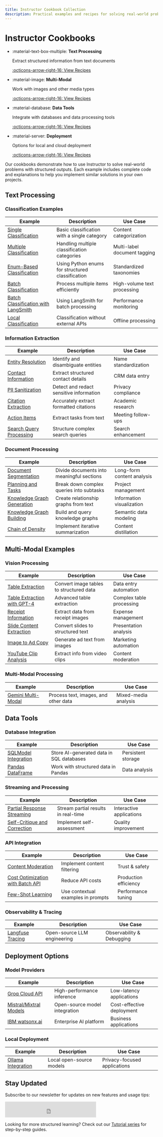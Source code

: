 ```yaml
---
title: Instructor Cookbook Collection
description: Practical examples and recipes for solving real-world problems with structured outputs
---
```


# Instructor Cookbooks

<div class="grid cards" markdown>

- :material-text-box-multiple: **Text Processing**

    Extract structured information from text documents

    [:octicons-arrow-right-16: View Recipes](#text-processing)

- :material-image: **Multi-Modal**

    Work with images and other media types

    [:octicons-arrow-right-16: View Recipes](#multi-modal-examples)

- :material-database: **Data Tools**

    Integrate with databases and data processing tools

    [:octicons-arrow-right-16: View Recipes](#data-tools)

- :material-server: **Deployment**

    Options for local and cloud deployment

    [:octicons-arrow-right-16: View Recipes](#deployment-options)

</div>

Our cookbooks demonstrate how to use Instructor to solve real-world problems with structured outputs. Each example includes complete code and explanations to help you implement similar solutions in your own projects.

## Text Processing

### Classification Examples

| Example | Description | Use Case |
|---------|-------------|----------|
| [Single Classification](single_classification.md) | Basic classification with a single category | Content categorization |
| [Multiple Classification](multiple_classification.md) | Handling multiple classification categories | Multi-label document tagging |
| [Enum-Based Classification](classification.md) | Using Python enums for structured classification | Standardized taxonomies |
| [Batch Classification](bulk_classification.md) | Process multiple items efficiently | High-volume text processing |
| [Batch Classification with LangSmith](batch_classification_langsmith.md) | Using LangSmith for batch processing | Performance monitoring |
| [Local Classification](local_classification.md) | Classification without external APIs | Offline processing |

### Information Extraction

| Example | Description | Use Case |
|---------|-------------|----------|
| [Entity Resolution](entity_resolution.md) | Identify and disambiguate entities | Name standardization |
| [Contact Information](extract_contact_info.md) | Extract structured contact details | CRM data entry |
| [PII Sanitization](pii.md) | Detect and redact sensitive information | Privacy compliance |
| [Citation Extraction](exact_citations.md) | Accurately extract formatted citations | Academic research |
| [Action Items](action_items.md) | Extract tasks from text | Meeting follow-ups |
| [Search Query Processing](search.md) | Structure complex search queries | Search enhancement |

### Document Processing

| Example | Description | Use Case |
|---------|-------------|----------|
| [Document Segmentation](document_segmentation.md) | Divide documents into meaningful sections | Long-form content analysis |
| [Planning and Tasks](planning-tasks.md) | Break down complex queries into subtasks | Project management |
| [Knowledge Graph Generation](knowledge_graph.md) | Create relationship graphs from text | Information visualization |
| [Knowledge Graph Building](../examples/building_knowledge_graphs.md) | Build and query knowledge graphs | Semantic data modeling |
| [Chain of Density](../tutorials/6-chain-of-density.ipynb) | Implement iterative summarization | Content distillation |

## Multi-Modal Examples

### Vision Processing

| Example | Description | Use Case |
|---------|-------------|----------|
| [Table Extraction](tables_from_vision.md) | Convert image tables to structured data | Data entry automation |
| [Table Extraction with GPT-4](extracting_tables.md) | Advanced table extraction | Complex table processing |
| [Receipt Information](extracting_receipts.md) | Extract data from receipt images | Expense management |
| [Slide Content Extraction](extract_slides.md) | Convert slides to structured text | Presentation analysis |
| [Image to Ad Copy](image_to_ad_copy.md) | Generate ad text from images | Marketing automation |
| [YouTube Clip Analysis](youtube_clips.md) | Extract info from video clips | Content moderation |

### Multi-Modal Processing

| Example | Description | Use Case |
|---------|-------------|----------|
| [Gemini Multi-Modal](multi_modal_gemini.md) | Process text, images, and other data | Mixed-media analysis |

## Data Tools

### Database Integration

| Example | Description | Use Case |
|---------|-------------|----------|
| [SQLModel Integration](sqlmodel.md) | Store AI-generated data in SQL databases | Persistent storage |
| [Pandas DataFrame](pandas_df.md) | Work with structured data in Pandas | Data analysis |

### Streaming and Processing

| Example | Description | Use Case |
|---------|-------------|----------|
| [Partial Response Streaming](partial_streaming.md) | Stream partial results in real-time | Interactive applications |
| [Self-Critique and Correction](self_critique.md) | Implement self-assessment | Quality improvement |

### API Integration

| Example | Description | Use Case |
|---------|-------------|----------|
| [Content Moderation](moderation.md) | Implement content filtering | Trust & safety |
| [Cost Optimization with Batch API](batch_job_oai.md) | Reduce API costs | Production efficiency |
| [Few-Shot Learning](examples.md) | Use contextual examples in prompts | Performance tuning |

### Observability & Tracing

| Example | Description | Use Case |
|---------|-------------|----------|
| [Langfuse Tracing](tracing_with_langfuse.md) | Open-source LLM engineering | Observability & Debugging

## Deployment Options

### Model Providers

| Example | Description | Use Case |
|---------|-------------|----------|
| [Groq Cloud API](groq.md) | High-performance inference | Low-latency applications |
| [Mistral/Mixtral Models](mistral.md) | Open-source model integration | Cost-effective deployment |
| [IBM watsonx.ai](watsonx.md) | Enterprise AI platform | Business applications |

### Local Deployment

| Example | Description | Use Case |
|---------|-------------|----------|
| [Ollama Integration](ollama.md) | Local open-source models | Privacy-focused applications |

## Stay Updated

Subscribe to our newsletter for updates on new features and usage tips:

<iframe src="https://embeds.beehiiv.com/2faf420d-8480-4b6e-8d6f-9c5a105f917a?slim=true" data-test-id="beehiiv-embed" height="52" frameborder="0" scrolling="no" style="margin: 0; border-radius: 0px !important; background-color: transparent;"></iframe>

Looking for more structured learning? Check out our [Tutorial series](../tutorials/index.md) for step-by-step guides.
